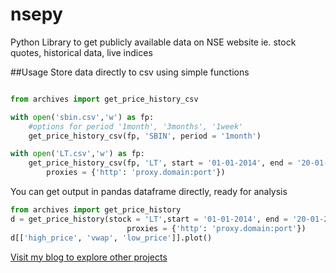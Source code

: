 # nsepy
Python Library to get publicly available data on NSE website ie. stock quotes, historical data, live indices 

##Usage
Store data directly to csv using simple functions
```python

from archives import get_price_history_csv

with open('sbin.csv','w') as fp:
    #options for period '1month', '3months', '1week'
    get_price_history_csv(fp, 'SBIN', period = '1month') 

with open('LT.csv','w') as fp:
    get_price_history_csv(fp, 'LT', start = '01-01-2014', end = '20-01-2014',
        proxies = {'http': 'proxy.domain:port'})
```
You can get output in pandas dataframe directly, ready for analysis
```python
from archives import get_price_history
d = get_price_history(stock = 'LT',start = '01-01-2014', end = '20-01-2014', 
                          proxies = {'http': 'proxy.domain:port'})
d[['high_price', 'vwap', 'low_price']].plot()
```

[Visit my blog to explore other projects](http://www.xerxys.in)
